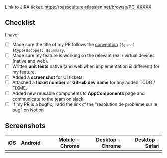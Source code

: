 Link to JIRA ticket: https://passculture.atlassian.net/browse/PC-XXXXX

## Checklist

I have:

- [ ] Made sure the title of my PR follows the [convention](1) `($jira) $type($scope): $summary`.
- [ ] Made sure my feature is working on the relevant real / virtual devices (native and web).
- [ ] Written **unit tests** native (and web when implementation is different) for my feature.
- [ ] Added a **screenshot** for UI tickets.
- [ ] Attached a **ticket number** or **GitHub dev name** for any added TODO / FIXME.
- [ ] Added new reusable components to **AppComponents** page and communicate to the team on slack.
- [ ] If my PR is a bugfix, I add the link of the "résolution de problème sur le bug" [on Notion](2)

## Screenshots

| iOS | Android | Mobile - Chrome | Desktop - Chrome | Desktop - Safari |
| --: | ------: | --------------: | ---------------: | ---------------: |
|     |         |                 |                  |                  |

[1]: https://github.com/pass-culture/pass-culture-app-native/blob/master/doc/standards/pr-title.md
[2]: https://www.notion.so/passcultureapp/R-solution-de-probl-mes-sur-les-bugs-5dd6df8f6a754e6887066cf613467d0a

